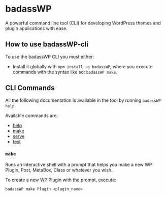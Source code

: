 # badassWP

A powerful command line tool (CLI) for developing WordPress themes and plugin applications with ease.

## How to use badassWP-cli

To use the badassWP CLI you must either:

- Install it globally with `npm install -g badassWP`, where you execute commands with the syntax like so: `badassWP make`.

## CLI Commands

All the following documentation is available in the tool by running `badassWP help`.

Available commands are:

- [help](#help)
- [make](#make)
- [serve](#serve)
- [test](#test)

### `make`

Runs an interactive shell with a prompt that helps you make a new WP Plugin, Post, MetaBox, Class or whatever you wish.

To create a new WP Plugin with the prompt, execute:

```
badassWP make Plugin <plugin_name>
```